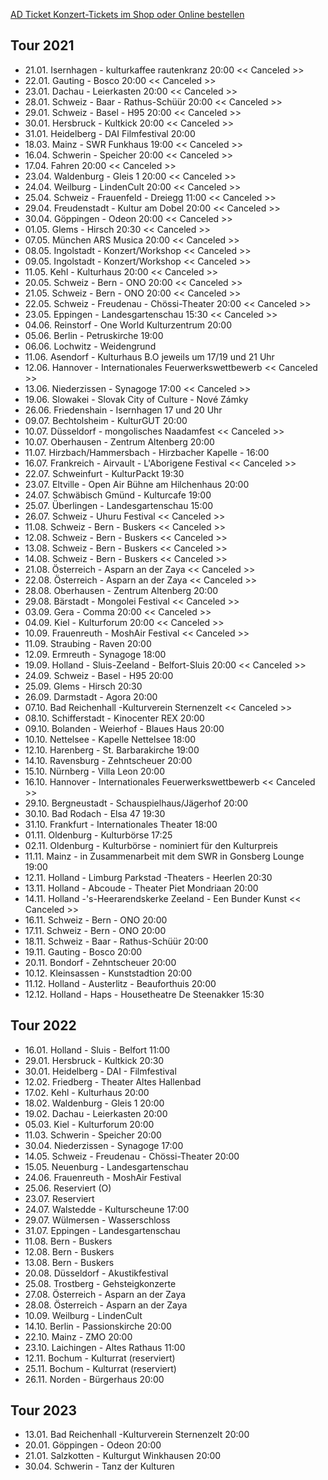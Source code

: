 [AD Ticket Konzert-Tickets im Shop oder Online bestellen](http://www.adticket.de/Sedaa.html) 

## Tour 2021
- 21.01. Isernhagen - kulturkaffee rautenkranz 20:00 << Canceled >>
- 22.01. Gauting - Bosco 20:00 << Canceled >>
- 23.01. Dachau - Leierkasten 20:00 << Canceled >>
- 28.01. Schweiz - Baar - Rathus-Schüür 20:00 << Canceled >>
- 29.01. Schweiz - Basel - H95 20:00 << Canceled >>
- 30.01. Hersbruck - Kultkick 20:00 << Canceled >>
- 31.01. Heidelberg - DAI Filmfestival 20:00
- 18.03. Mainz - SWR Funkhaus 19:00 << Canceled >>
- 16.04. Schwerin - Speicher 20:00 << Canceled >>
- 17.04. Fahren 20:00 << Canceled >>
- 23.04. Waldenburg - Gleis 1 20:00 << Canceled >>
- 24.04. Weilburg - LindenCult 20:00 << Canceled >>
- 25.04. Schweiz - Frauenfeld - Dreiegg 11:00 << Canceled >>
- 29.04. Freudenstadt - Kultur am Dobel 20:00 << Canceled >>
- 30.04. Göppingen - Odeon 20:00 << Canceled >>
- 01.05. Glems - Hirsch 20:30 << Canceled >>
- 07.05. München ARS Musica 20:00 << Canceled >>
- 08.05. Ingolstadt - Konzert/Workshop << Canceled >>
- 09.05. Ingolstadt - Konzert/Workshop << Canceled >>
- 11.05. Kehl - Kulturhaus 20:00  << Canceled >>
- 20.05. Schweiz - Bern - ONO 20:00  << Canceled >>
- 21.05. Schweiz - Bern - ONO 20:00  << Canceled >>
- 22.05. Schweiz - Freudenau - Chössi-Theater 20:00 << Canceled >>
- 23.05. Eppingen - Landesgartenschau 15:30  << Canceled >>
- 04.06. Reinstorf - One World Kulturzentrum 20:00
- 05.06. Berlin - Petruskirche 19:00
- 06.06. Lochwitz - Weidengrund 
- 11.06. Asendorf - Kulturhaus B.O jeweils um 17/19 und 21 Uhr
- 12.06. Hannover - Internationales Feuerwerkswettbewerb << Canceled >>
- 13.06. Niederzissen - Synagoge 17:00 << Canceled >>
- 19.06. Slowakei - Slovak City of Culture - Nové Zámky 
- 26.06. Friedenshain - Isernhagen 17 und 20 Uhr
- 09.07. Bechtolsheim - KulturGUT 20:00
- 10.07. Düsseldorf - mongolisches Naadamfest  << Canceled >>
- 10.07. Oberhausen - Zentrum Altenberg 20:00
- 11.07. Hirzbach/Hammersbach - Hirzbacher Kapelle - 16:00
- 16.07. Frankreich - Airvault - L'Aborigene Festival << Canceled >>
- 22.07. Schweinfurt - KulturPackt 19:30
- 23.07. Eltville - Open Air Bühne am Hilchenhaus 20:00 
- 24.07. Schwäbisch Gmünd - Kulturcafe 19:00 
- 25.07. Überlingen - Landesgartenschau 15:00
- 26.07. Schweiz - Uhuru Festival << Canceled >>
- 11.08. Schweiz - Bern - Buskers << Canceled >>
- 12.08. Schweiz - Bern - Buskers << Canceled >>
- 13.08. Schweiz - Bern - Buskers << Canceled >>
- 14.08. Schweiz - Bern - Buskers << Canceled >>
- 21.08. Österreich - Asparn an der Zaya << Canceled >>
- 22.08. Österreich - Asparn an der Zaya << Canceled >>
- 28.08. Oberhausen - Zentrum Altenberg 20:00
- 29.08. Bärstadt - Mongolei Festival << Canceled >>
- 03.09. Gera - Comma 20:00 << Canceled >>
- 04.09. Kiel - Kulturforum 20:00 << Canceled >>
- 10.09. Frauenreuth - MoshAir Festival << Canceled >>
- 11.09. Straubing - Raven 20:00 
- 12.09. Ermreuth - Synagoge 18:00
- 19.09. Holland - Sluis-Zeeland - Belfort-Sluis 20:00  << Canceled >>
- 24.09. Schweiz - Basel - H95 20:00 
- 25.09. Glems - Hirsch 20:30
- 26.09. Darmstadt - Agora 20:00 
- 07.10. Bad Reichenhall -Kulturverein Sternenzelt << Canceled >>
- 08.10. Schifferstadt - Kinocenter REX 20:00
- 09.10. Bolanden - Weierhof - Blaues Haus 20:00
- 10.10. Nettelsee - Kapelle Nettelsee 18:00
- 12.10. Harenberg - St. Barbarakirche 19:00
- 14.10. Ravensburg - Zehntscheuer 20:00
- 15.10. Nürnberg - Villa Leon 20:00 
- 16.10. Hannover - Internationales Feuerwerkswettbewerb << Canceled >>
- 29.10. Bergneustadt - Schauspielhaus/Jägerhof 20:00
- 30.10. Bad Rodach - Elsa 47 19:30
- 31.10. Frankfurt - Internationales Theater 18:00
- 01.11. Oldenburg - Kulturbörse 17:25
- 02.11. Oldenburg - Kulturbörse - nominiert für den Kulturpreis
- 11.11. Mainz - in Zusammenarbeit mit dem SWR in Gonsberg Lounge 19:00
- 12.11. Holland - Limburg Parkstad -Theaters - Heerlen 20:30
- 13.11. Holland - Abcoude - Theater Piet Mondriaan 20:00 
- 14.11. Holland -'s-Heerarendskerke Zeeland - Een Bunder Kunst << Canceled >>
- 16.11. Schweiz - Bern - ONO 20:00  
- 17.11. Schweiz - Bern - ONO 20:00  
- 18.11. Schweiz - Baar - Rathus-Schüür 20:00 
- 19.11. Gauting - Bosco 20:00
- 20.11. Bondorf - Zehntscheuer 20:00
- 10.12. Kleinsassen - Kunststadtion 20:00
- 11.12. Holland - Austerlitz - Beauforthuis 20:00
- 12.12. Holland - Haps - Housetheatre De Steenakker 15:30

## Tour 2022
- 16.01. Holland - Sluis - Belfort 11:00
- 29.01. Hersbruck - Kultkick 20:30
- 30.01. Heidelberg - DAI - Filmfestival
- 12.02. Friedberg - Theater Altes Hallenbad 
- 17.02. Kehl - Kulturhaus 20:00  
- 18.02. Waldenburg - Gleis 1 20:00 
- 19.02. Dachau - Leierkasten 20:00
- 05.03. Kiel - Kulturforum 20:00 
- 11.03. Schwerin - Speicher 20:00 
- 30.04. Niederzissen - Synagoge 17:00
- 14.05. Schweiz - Freudenau - Chössi-Theater 20:00
- 15.05. Neuenburg - Landesgartenschau
- 24.06. Frauenreuth - MoshAir Festival
- 25.06. Reserviert (O)
- 23.07. Reserviert
- 24.07. Walstedde - Kulturscheune 17:00
- 29.07. Wülmersen - Wasserschloss
- 31.07. Eppingen - Landesgartenschau 
- 11.08. Bern - Buskers
- 12.08. Bern - Buskers
- 13.08. Bern - Buskers
- 20.08. Düsseldorf - Akustikfestival 
- 25.08. Trostberg - Gehsteigkonzerte
- 27.08. Österreich - Asparn an der Zaya
- 28.08. Österreich - Asparn an der Zaya
- 10.09. Weilburg - LindenCult
- 14.10. Berlin - Passionskirche 20:00
- 22.10. Mainz - ZMO 20:00
- 23.10. Laichingen - Altes Rathaus 11:00
- 12.11. Bochum - Kulturrat (reserviert)
- 25.11. Bochum - Kulturrat (reserviert)
- 26.11. Norden - Bürgerhaus 20:00

## Tour 2023
- 13.01. Bad Reichenhall -Kulturverein Sternenzelt 20:00
- 20.01. Göppingen - Odeon 20:00 
- 21.01. Salzkotten - Kulturgut Winkhausen 20:00
- 30.04. Schwerin - Tanz der Kulturen 
